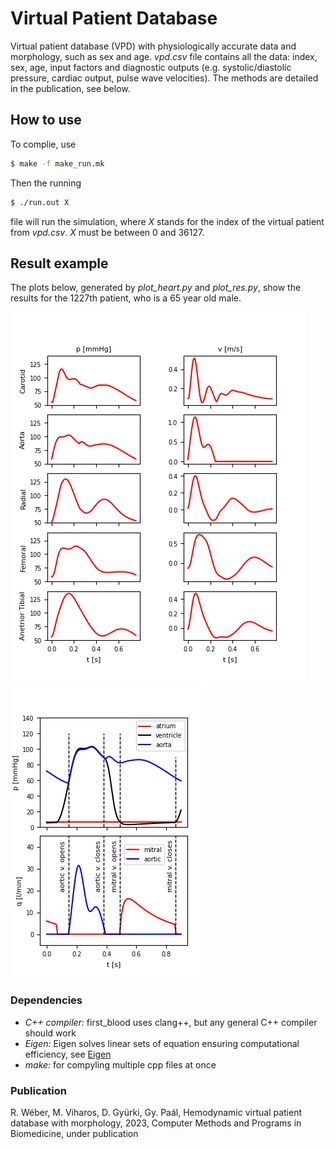 # Virtual Patient Database
Virtual patient database (VPD) with physiologically accurate data and morphology, such as sex and age. *vpd.csv* file contains all the data: index, sex, age, input factors and diagnostic outputs (e.g. systolic/diastolic pressure, cardiac output, pulse wave velocities). The methods are detailed in the publication, see below.

## How to use
To complie, use

```sh
$ make -f make_run.mk
```

Then the running
```sh
$ ./run.out X
```
file will run the simulation, where *X* stands for the index of the virtual patient from *vpd.csv*. *X* must be between 0 and 36127.

## Result example

The plots below, generated by *plot_heart.py* and *plot_res.py*, show the results for the 1227th patient, who is a 65 year old male.

![VPD_ex](1227_male_65_arterial.png?raw=true "Arterial results")
![VPD_ex](1227_male_65_heart.png?raw=true "Heart results")

### Dependencies
- *C++ compiler:* first_blood uses clang++, but any general C++ compiler should work
- *Eigen:* Eigen solves linear sets of equation ensuring computational efficiency, see [Eigen](https://eigen.tuxfamily.org/index.php?title=Main_Page)
- *make:* for compyling multiple cpp files at once

### Publication
R. Wéber, M. Viharos, D. Gyürki, Gy. Paál, Hemodynamic virtual patient database with morphology, 2023, Computer Methods and Programs in Biomedicine, under publication